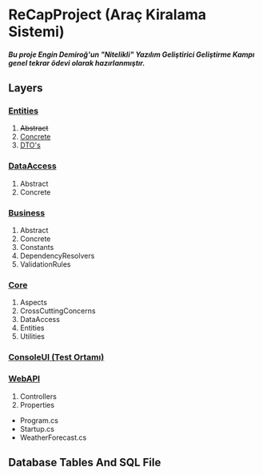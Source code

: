 # ReCapProject (Araç Kiralama Sistemi)
##### Bu proje Engin Demiroğ'un "Nitelikli" Yazılım Geliştirici Geliştirme Kampı genel tekrar ödevi olarak hazırlanmıştır.

## Layers
### [Entities](https://github.com/ArdaCenker/ReCapProject/tree/master/Entities)
  1. ~~Abstract~~
  2. [Concrete](https://github.com/ArdaCenker/ReCapProject/tree/master/Entities/Concrete)
  3. [DTO's](https://github.com/ArdaCenker/ReCapProject/tree/master/Entities/DTOs)
    
### [DataAccess](https://github.com/ArdaCenker/ReCapProject/tree/master/DataAccess)
  1. Abstract
  2. Concrete
  
### [Business](https://github.com/ArdaCenker/ReCapProject/tree/master/Business)
  1. Abstract
  2. Concrete
  3. Constants
  4. DependencyResolvers
  5. ValidationRules
  
### [Core](https://github.com/ArdaCenker/ReCapProject/tree/master/Core)
  1. Aspects
  2. CrossCuttingConcerns
  3. DataAccess
  4. Entities
  5. Utilities
  
### [ConsoleUI (Test Ortamı)](https://github.com/ArdaCenker/ReCapProject/tree/master/ConsoleUI)
  
### [WebAPI](https://github.com/ArdaCenker/ReCapProject/tree/master/WebAPI)
  1. Controllers
  2. Properties
  * Program.cs
  * Startup.cs
  * WeatherForecast.cs


## Database Tables And SQL File

